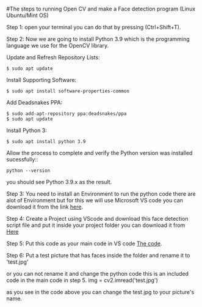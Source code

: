 #The steps to running Open CV and make a Face detection program (Linux Ubuntu/Mint OS)


Step 1: open your terminal you can do that by pressing (Ctrl+Shift+T).

Step 2: Now we are going to install Python 3.9 which is the programming language we use for the OpenCV library.

  Update and Refresh Repository Lists:
```
$ sudo apt update
```
  Install Supporting Software:
```
$ sudo apt install software-properties-common
```
  Add Deadsnakes PPA:
  ```
$ sudo add-apt-repository ppa:deadsnakes/ppa
$ sudo apt update
```
  Install Python 3:
  ```
$ sudo apt install python 3.9
```
  Allow the process to complete and verify the Python version was installed sucessfully::
```
python --version
```
you should see Python 3.9.x as the result.

Step 3: You need to install an Environment to run the python code there are alot of Environment but for this we will use Microsoft VS code you can download it from the link [here](https://code.visualstudio.com/download).

Step 4: Create a Project using VScode and download this face detection script file and put it inside your project folder you can download it from [Here](https://github.com/xMuath/Face-Detection-OpenCV/blob/main/haarcascade_frontalface_default.xml)

Step 5: Put this code as your main code in VS code [The code](https://github.com/xMuath/Face-Detection-OpenCV/blob/main/Detectfaceimg.py).

Step 6: Put a test picture that has faces inside the folder and rename it to 'test.jpg' 

or you can not rename it and change the python code
this is an included code in the main code in step 5.
img = cv2.imread('test.jpg')

as you see in the code above you can change the test.jpg to your picture's name.






